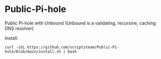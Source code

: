 # Public-Pi-hole
Public Pi-hole with Unbound (Unbound is a validating, recursive, caching DNS resolver)

Install:
```
curl -sSL https://github.com/scriptzteam/Public-Pi-hole/blob/main/install.sh | bash
```
